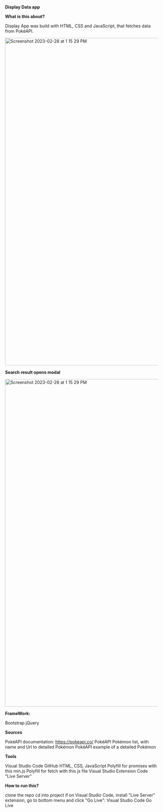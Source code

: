 **Display Data app**

**What is this about?**

Display App was build with HTML, CSS and JavaScript, that fetches data from PokéAPI.

<img width="1075" alt="Screenshot 2023-02-28 at 1 15 29 PM" src="https://user-images.githubusercontent.com/64434536/221981840-0e0e5327-b7a0-42d7-a470-edc812775fcb.png">


**Search result opens modal**

<img width="1075" alt="Screenshot 2023-02-28 at 1 15 29 PM" src="https://user-images.githubusercontent.com/64434536/221982087-40813888-230c-48d3-9e07-b87ae42f5006.png">


**FrameWork:**

Bootstrap
jQuery

**Sources**

PokéAPI documentation: https://pokeapi.co/
PokéAPI Pokémon list, with name and Url to detailed Pokémon
PokéAPI example of a detailed Pokémon

**Tools**

Visual Studio Code
GitHub 
HTML, CSS, JavaScript
Polyfill for promises with this min.js
Polyfill for fetch with this js file
Visual Studio Extension Code "Live Server"

**How to run this?**

clone the repo
cd into project
if on Visual Studio Code, install "Live Server" extension, go to bottom menu and click "Go Live":
Visual Studio Code Go Live

